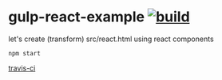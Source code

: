 gulp-react-example [![build](https://api.travis-ci.org/daggerok/gulp-react-example.svg?branch=webpack)](https://api.travis-ci.org/daggerok/gulp-react-example.svg?branch=webpack)
==================

let's create (transform) src/react.html using react components
    
  ```
  npm start
  ```

[travis-ci](https://travis-ci.org/daggerok/gulp-react-example)
